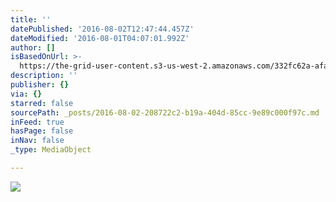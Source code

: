 ```yaml
---
title: ''
datePublished: '2016-08-02T12:47:44.457Z'
dateModified: '2016-08-01T04:07:01.992Z'
author: []
isBasedOnUrl: >-
  https://the-grid-user-content.s3-us-west-2.amazonaws.com/332fc62a-afad-4ff5-8dcc-b0a00f2e65ce.jpg
description: ''
publisher: {}
via: {}
starred: false
sourcePath: _posts/2016-08-02-208722c2-b19a-404d-85cc-9e89c000f97c.md
inFeed: true
hasPage: false
inNav: false
_type: MediaObject

---
```

![](https://the-grid-user-content.s3-us-west-2.amazonaws.com/332fc62a-afad-4ff5-8dcc-b0a00f2e65ce.jpg)